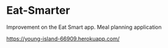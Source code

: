 # Eat-Smarter

Improvement on the Eat Smart app.
Meal planning application

https://young-island-66909.herokuapp.com/
